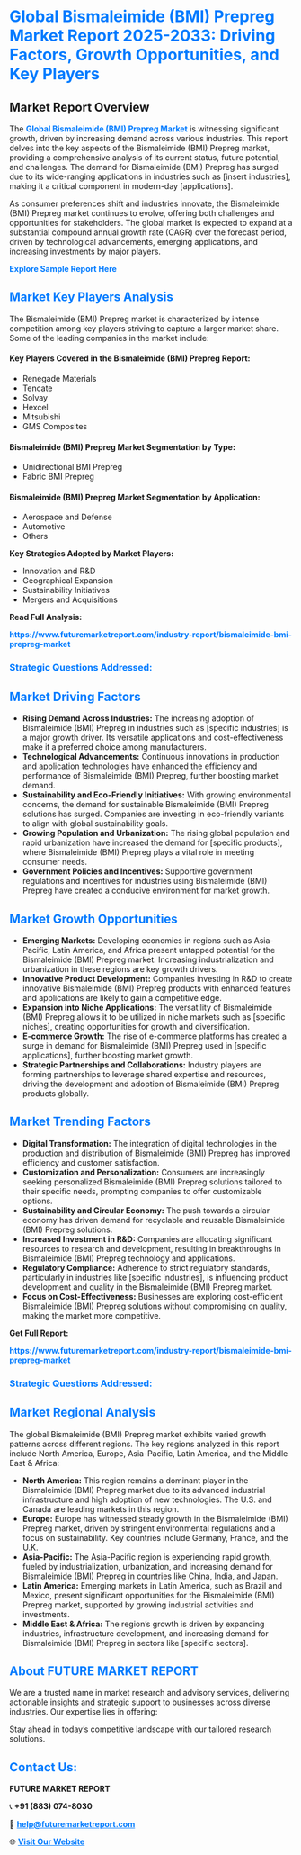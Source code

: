 <h1 style="color: #007BFF;">Global Bismaleimide (BMI) Prepreg Market Report 2025-2033: Driving Factors, Growth Opportunities, and Key Players</h1>

<section id="overview">
<h2>Market Report Overview</h2>
<p>The <a href="https://www.futuremarketreport.com/industry-report/bismaleimide-bmi-prepreg-market" style="color: #007BFF; text-decoration: none;"><strong>Global Bismaleimide (BMI) Prepreg Market</strong></a> is witnessing significant growth, driven by increasing demand across various industries. This report delves into the key aspects of the Bismaleimide (BMI) Prepreg market, providing a comprehensive analysis of its current status, future potential, and challenges. The demand for Bismaleimide (BMI) Prepreg has surged due to its wide-ranging applications in industries such as [insert industries], making it a critical component in modern-day [applications].</p>
<p>As consumer preferences shift and industries innovate, the Bismaleimide (BMI) Prepreg market continues to evolve, offering both challenges and opportunities for stakeholders. The global market is expected to expand at a substantial compound annual growth rate (CAGR) over the forecast period, driven by technological advancements, emerging applications, and increasing investments by major players.</p>
</section>

<section id="overview">
<p><a href="https://www.futuremarketreport.com/request-sample/reportId=61955" style="color: #007BFF; text-decoration: none;"><strong>Explore Sample Report Here</strong></a></p>
</section>

<section id="key-players">
<h2 style="color: #007BFF;">Market Key Players Analysis</h2>
<p>The Bismaleimide (BMI) Prepreg market is characterized by intense competition among key players striving to capture a larger market share. Some of the leading companies in the market include:</p>
<h4>Key Players Covered in the Bismaleimide (BMI) Prepreg Report:</h4>
<ul><li>Renegade Materials</li><li>Tencate</li><li>Solvay</li><li>Hexcel</li><li>Mitsubishi</li><li>GMS Composites</li></ul>
<h4>Bismaleimide (BMI) Prepreg Market Segmentation by Type:</h4>
<ul><li>Unidirectional BMI Prepreg</li><li>Fabric BMI Prepreg</li></ul>

<h4>Bismaleimide (BMI) Prepreg Market Segmentation by Application:</h4>
<ul><li>Aerospace and Defense</li><li>Automotive</li><li>Others</li></ul>
<p><strong>Key Strategies Adopted by Market Players:</strong></p>
<ul>
<li>Innovation and R&D</li>
<li>Geographical Expansion</li>
<li>Sustainability Initiatives</li>
<li>Mergers and Acquisitions</li>
</ul>
</section>

<section>
<p><strong>Read Full Analysis: </strong></p><a href="https://www.futuremarketreport.com/industry-report/bismaleimide-bmi-prepreg-market" style="color: #007BFF; text-decoration: none;"><strong>https://www.futuremarketreport.com/industry-report/bismaleimide-bmi-prepreg-market</strong></a>
<h3 style="color: #007BFF;">Strategic Questions Addressed:</h3>
</section>

<section id="driving-factors">
<h2 style="color: #007BFF;">Market Driving Factors</h2>
<ul>
<li><strong>Rising Demand Across Industries:</strong> The increasing adoption of Bismaleimide (BMI) Prepreg in industries such as [specific industries] is a major growth driver. Its versatile applications and cost-effectiveness make it a preferred choice among manufacturers.</li>
<li><strong>Technological Advancements:</strong> Continuous innovations in production and application technologies have enhanced the efficiency and performance of Bismaleimide (BMI) Prepreg, further boosting market demand.</li>
<li><strong>Sustainability and Eco-Friendly Initiatives:</strong> With growing environmental concerns, the demand for sustainable Bismaleimide (BMI) Prepreg solutions has surged. Companies are investing in eco-friendly variants to align with global sustainability goals.</li>
<li><strong>Growing Population and Urbanization:</strong> The rising global population and rapid urbanization have increased the demand for [specific products], where Bismaleimide (BMI) Prepreg plays a vital role in meeting consumer needs.</li>
<li><strong>Government Policies and Incentives:</strong> Supportive government regulations and incentives for industries using Bismaleimide (BMI) Prepreg have created a conducive environment for market growth.</li>
</ul>
</section>

<section id="growth-opportunities">
<h2 style="color: #007BFF;">Market Growth Opportunities</h2>
<ul>
<li><strong>Emerging Markets:</strong> Developing economies in regions such as Asia-Pacific, Latin America, and Africa present untapped potential for the Bismaleimide (BMI) Prepreg market. Increasing industrialization and urbanization in these regions are key growth drivers.</li>
<li><strong>Innovative Product Development:</strong> Companies investing in R&D to create innovative Bismaleimide (BMI) Prepreg products with enhanced features and applications are likely to gain a competitive edge.</li>
<li><strong>Expansion into Niche Applications:</strong> The versatility of Bismaleimide (BMI) Prepreg allows it to be utilized in niche markets such as [specific niches], creating opportunities for growth and diversification.</li>
<li><strong>E-commerce Growth:</strong> The rise of e-commerce platforms has created a surge in demand for Bismaleimide (BMI) Prepreg used in [specific applications], further boosting market growth.</li>
<li><strong>Strategic Partnerships and Collaborations:</strong> Industry players are forming partnerships to leverage shared expertise and resources, driving the development and adoption of Bismaleimide (BMI) Prepreg products globally.</li>
</ul>
</section>

<section id="trending-factors">
<h2 style="color: #007BFF;">Market Trending Factors</h2>
<ul>
<li><strong>Digital Transformation:</strong> The integration of digital technologies in the production and distribution of Bismaleimide (BMI) Prepreg has improved efficiency and customer satisfaction.</li>
<li><strong>Customization and Personalization:</strong> Consumers are increasingly seeking personalized Bismaleimide (BMI) Prepreg solutions tailored to their specific needs, prompting companies to offer customizable options.</li>
<li><strong>Sustainability and Circular Economy:</strong> The push towards a circular economy has driven demand for recyclable and reusable Bismaleimide (BMI) Prepreg solutions.</li>
<li><strong>Increased Investment in R&D:</strong> Companies are allocating significant resources to research and development, resulting in breakthroughs in Bismaleimide (BMI) Prepreg technology and applications.</li>
<li><strong>Regulatory Compliance:</strong> Adherence to strict regulatory standards, particularly in industries like [specific industries], is influencing product development and quality in the Bismaleimide (BMI) Prepreg market.</li>
<li><strong>Focus on Cost-Effectiveness:</strong> Businesses are exploring cost-efficient Bismaleimide (BMI) Prepreg solutions without compromising on quality, making the market more competitive.</li>
</ul>
</section>

<section>
<p><strong>Get Full Report: </strong></p><a href="https://www.futuremarketreport.com/industry-report/bismaleimide-bmi-prepreg-market" style="color: #007BFF; text-decoration: none;"><strong>https://www.futuremarketreport.com/industry-report/bismaleimide-bmi-prepreg-market</strong></a>
<h3 style="color: #007BFF;">Strategic Questions Addressed:</h3>
</section>


<section id="regional-analysis">
<h2 style="color: #007BFF;">Market Regional Analysis</h2>
<p>The global Bismaleimide (BMI) Prepreg market exhibits varied growth patterns across different regions. The key regions analyzed in this report include North America, Europe, Asia-Pacific, Latin America, and the Middle East & Africa:</p>
<ul>
<li><strong>North America:</strong> This region remains a dominant player in the Bismaleimide (BMI) Prepreg market due to its advanced industrial infrastructure and high adoption of new technologies. The U.S. and Canada are leading markets in this region.</li>
<li><strong>Europe:</strong> Europe has witnessed steady growth in the Bismaleimide (BMI) Prepreg market, driven by stringent environmental regulations and a focus on sustainability. Key countries include Germany, France, and the U.K.</li>
<li><strong>Asia-Pacific:</strong> The Asia-Pacific region is experiencing rapid growth, fueled by industrialization, urbanization, and increasing demand for Bismaleimide (BMI) Prepreg in countries like China, India, and Japan.</li>
<li><strong>Latin America:</strong> Emerging markets in Latin America, such as Brazil and Mexico, present significant opportunities for the Bismaleimide (BMI) Prepreg market, supported by growing industrial activities and investments.</li>
<li><strong>Middle East & Africa:</strong> The region’s growth is driven by expanding industries, infrastructure development, and increasing demand for Bismaleimide (BMI) Prepreg in sectors like [specific sectors].</li>
</ul>
</section>

<footer>
<h2 style="color: #007BFF;">About FUTURE MARKET REPORT</h2>
<p>We are a trusted name in market research and advisory services, delivering actionable insights and strategic support to businesses across diverse industries. Our expertise lies in offering:</p>

<p>Stay ahead in today’s competitive landscape with our tailored research solutions.</p>

<h2 style="color: #007BFF;">Contact Us:</h2>
<p><strong>FUTURE MARKET REPORT</strong></p>
<p>📞 <strong>+91 (883) 074-8030</strong></p>
<p>📧 <strong><a href="mailto:help@futuremarketreport.com" style="color: #007BFF;">help@futuremarketreport.com</a></strong></p>
<p>🌐 <strong><a href="https://www.futuremarketreport.com/" style="color: #007BFF;">Visit Our Website</a></strong></p>
</footer>